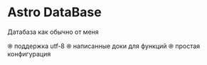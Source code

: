 # Astro DataBase
Датабаза как обычно от меня

֎ поддержка utf-8
֎ написанные доки для функций
֎ простая конфигурация
